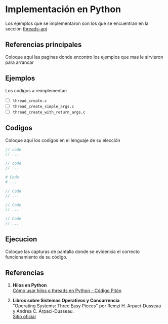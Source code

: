 # Implementación en Python

Los ejemplos que se implementaron son los que se encuentran en la sección [threads-api](../../threads-api/)

## Referencias principales

Coloque aqui las paginas donde encontro los ejemplos que mas le sirvieron para arrancar

## Ejemplos

Los códigos a reimplementar:
- [ ] `thread_create.c`
- [ ] `thread_create_simple_args.c`
- [ ] `thread_create_with_return_args.c`

## Codigos

Coloque aqui los codigos en el lenguaje de su elección

```c
// code
// ...
```

```cpp
// code
// ...
```


```python
# Code
# ...
```


```java
// Code
// ...
```


```go
// Code
// ...
```

```rust
// Code
// ...
```

## Ejecucion

Coloque las capturas de pantalla donde se evidencia el correcto funcionamiento de su código. 


## Referencias

1. **Hilos en Python**  
   [Cómo usar hilos o threads en Python - Código Pitón](https://www.codigopiton.com/como-usar-hilos-o-threads-en-python/)

2. **Libros sobre Sistemas Operativos y Concurrencia**  
   "Operating Systems: Three Easy Pieces" por Remzi H. Arpaci-Dusseau y Andrea C. Arpaci-Dusseau.  
   [Sitio oficial](http://pages.cs.wisc.edu/~remzi/OSTEP/)
